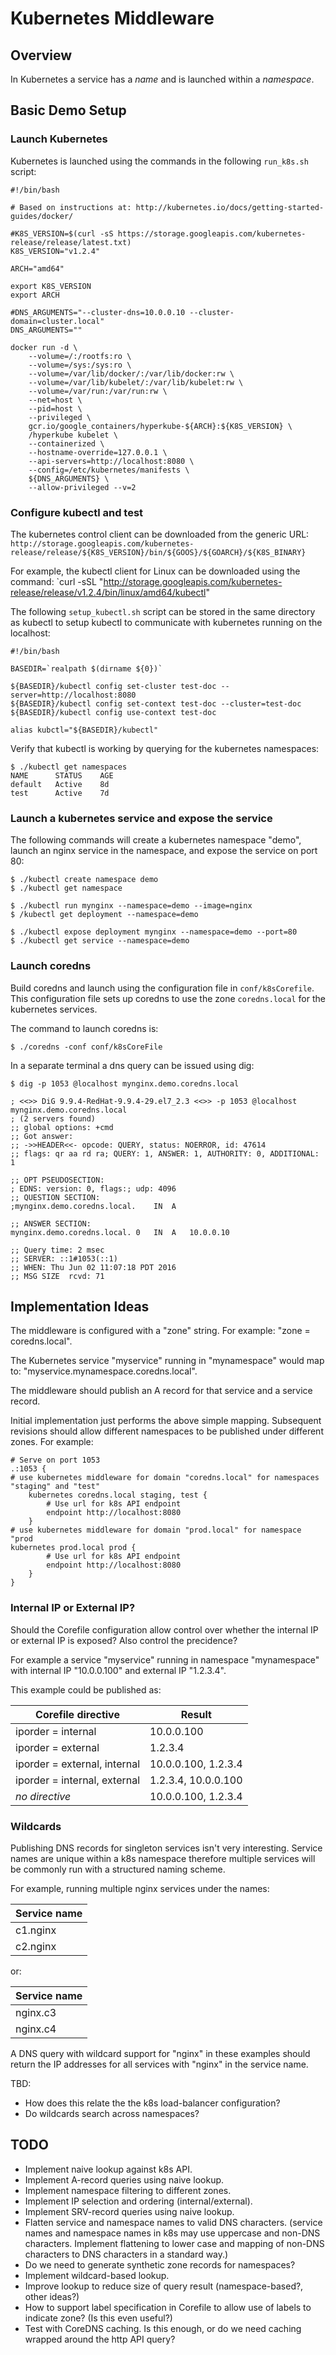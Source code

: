 Kubernetes Middleware
=====================

Overview
--------

In Kubernetes a service has a _name_ and is launched within a _namespace_.


Basic Demo Setup
----------------

### Launch Kubernetes

Kubernetes is launched using the commands in the following `run_k8s.sh` script:

    #!/bin/bash
    
    # Based on instructions at: http://kubernetes.io/docs/getting-started-guides/docker/
    
    #K8S_VERSION=$(curl -sS https://storage.googleapis.com/kubernetes-release/release/latest.txt)
    K8S_VERSION="v1.2.4"
    
    ARCH="amd64"
    
    export K8S_VERSION
    export ARCH
    
    #DNS_ARGUMENTS="--cluster-dns=10.0.0.10 --cluster-domain=cluster.local"
    DNS_ARGUMENTS=""
    
    docker run -d \
        --volume=/:/rootfs:ro \
        --volume=/sys:/sys:ro \
        --volume=/var/lib/docker/:/var/lib/docker:rw \
        --volume=/var/lib/kubelet/:/var/lib/kubelet:rw \
        --volume=/var/run:/var/run:rw \
        --net=host \
        --pid=host \
        --privileged \
        gcr.io/google_containers/hyperkube-${ARCH}:${K8S_VERSION} \
        /hyperkube kubelet \
        --containerized \
        --hostname-override=127.0.0.1 \
        --api-servers=http://localhost:8080 \
        --config=/etc/kubernetes/manifests \
        ${DNS_ARGUMENTS} \
        --allow-privileged --v=2


### Configure kubectl and test

The kubernetes control client can be downloaded from the generic URL:
`http://storage.googleapis.com/kubernetes-release/release/${K8S_VERSION}/bin/${GOOS}/${GOARCH}/${K8S_BINARY}`

For example, the kubectl client for Linux can be downloaded using the command:
`curl -sSL "http://storage.googleapis.com/kubernetes-release/release/v1.2.4/bin/linux/amd64/kubectl"

The following `setup_kubectl.sh` script can be stored in the same directory as 
kubectl to setup
kubectl to communicate with kubernetes running on the localhost:

    #!/bin/bash
    
    BASEDIR=`realpath $(dirname ${0})`
    
    ${BASEDIR}/kubectl config set-cluster test-doc --server=http://localhost:8080
    ${BASEDIR}/kubectl config set-context test-doc --cluster=test-doc
    ${BASEDIR}/kubectl config use-context test-doc
    
    alias kubctl="${BASEDIR}/kubectl"


Verify that kubectl is working by querying for the kubernetes namespaces:

    $ ./kubectl get namespaces
    NAME      STATUS    AGE
    default   Active    8d
    test      Active    7d


### Launch a kubernetes service and expose the service

The following commands will create a kubernetes namespace "demo",
launch an nginx service in the namespace, and expose the service on port 80:

    $ ./kubectl create namespace demo
    $ ./kubectl get namespace
    
    $ ./kubectl run mynginx --namespace=demo --image=nginx
    $ /kubectl get deployment --namespace=demo
    
    $ ./kubectl expose deployment mynginx --namespace=demo --port=80
    $ ./kubectl get service --namespace=demo


### Launch coredns

Build coredns and launch using the configuration file in `conf/k8sCorefile`.
This configuration file sets up coredns to use the zone `coredns.local` for
the kubernetes services.

The command to launch coredns is:

    $ ./coredns -conf conf/k8sCoreFile


In a separate terminal a dns query can be issued using dig:

    $ dig -p 1053 @localhost mynginx.demo.coredns.local
    
    ; <<>> DiG 9.9.4-RedHat-9.9.4-29.el7_2.3 <<>> -p 1053 @localhost mynginx.demo.coredns.local
    ; (2 servers found)
    ;; global options: +cmd
    ;; Got answer:
    ;; ->>HEADER<<- opcode: QUERY, status: NOERROR, id: 47614
    ;; flags: qr aa rd ra; QUERY: 1, ANSWER: 1, AUTHORITY: 0, ADDITIONAL: 1
    
    ;; OPT PSEUDOSECTION:
    ; EDNS: version: 0, flags:; udp: 4096
    ;; QUESTION SECTION:
    ;mynginx.demo.coredns.local.    IN  A
    
    ;; ANSWER SECTION:
    mynginx.demo.coredns.local. 0   IN  A   10.0.0.10
    
    ;; Query time: 2 msec
    ;; SERVER: ::1#1053(::1)
    ;; WHEN: Thu Jun 02 11:07:18 PDT 2016
    ;; MSG SIZE  rcvd: 71


Implementation Ideas
--------------------

The middleware is configured with a "zone" string. For example: "zone = coredns.local".

The Kubernetes service "myservice" running in "mynamespace" would map 
to: "myservice.mynamespace.coredns.local".

The middleware should publish an A record for that service and a service record.

Initial implementation just performs the above simple mapping. Subsequent 
revisions should allow different namespaces to be published under different zones.
For example:

    # Serve on port 1053
    .:1053 {
    # use kubernetes middleware for domain "coredns.local" for namespaces "staging" and "test"
        kubernetes coredns.local staging, test {
            # Use url for k8s API endpoint
            endpoint http://localhost:8080
        }
    # use kubernetes middleware for domain "prod.local" for namespace "prod
    kubernetes prod.local prod {
            # Use url for k8s API endpoint
            endpoint http://localhost:8080
        }
    }


### Internal IP or External IP?
Should the Corefile configuration allow control over whether the internal IP or external IP is exposed? Also control the precidence?

For example a service "myservice" running in namespace "mynamespace" with internal IP "10.0.0.100" and external IP "1.2.3.4".

This example could be published as:

| Corefile directive           | Result              |
|------------------------------|---------------------|
| iporder = internal           | 10.0.0.100          |
| iporder = external           | 1.2.3.4             |
| iporder = external, internal | 10.0.0.100, 1.2.3.4 |
| iporder = internal, external | 1.2.3.4, 10.0.0.100 |
| _no directive_               | 10.0.0.100, 1.2.3.4 |



### Wildcards

Publishing DNS records for singleton services isn't very interesting. Service
names are unique within a k8s namespace therefore multiple services will be
commonly run with a structured naming scheme.

For example, running multiple nginx services under the names:

| Service name |
|--------------|
| c1.nginx     |
| c2.nginx     |

or:

| Service name |
|--------------|
| nginx.c3     |
| nginx.c4     |

A DNS query with wildcard support for "nginx" in these examples should
return the IP addresses for all services with "nginx" in the service name.

TBD:
* How does this relate the the k8s load-balancer configuration?
* Do wildcards search across namespaces?


TODO
----
* Implement naive lookup against k8s API.
* Implement A-record queries using naive lookup.
* Implement namespace filtering to different zones.
* Implement IP selection and ordering (internal/external).
* Implement SRV-record queries using naive lookup.
* Flatten service and namespace names to valid DNS characters. (service names
  and namespace names in k8s may use uppercase and non-DNS characters. Implement
  flattening to lower case and mapping of non-DNS characters to DNS characters
  in a standard way.)
* Do we need to generate synthetic zone records for namespaces?
* Implement wildcard-based lookup.
* Improve lookup to reduce size of query result (namespace-based?, other ideas?)
* How to support label specification in Corefile to allow use of labels to indicate zone? (Is this even useful?)
* Test with CoreDNS caching. Is this enough, or do we need caching wrapped around the http API query?
